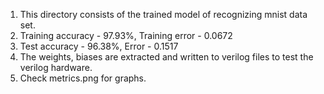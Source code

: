 1.  This directory consists of the trained model of recognizing mnist data set.
2.  Training accuracy - 97.93%, Training error - 0.0672
3.  Test accuracy - 96.38%, Error - 0.1517
4.  The weights, biases are extracted and written to verilog files to test the verilog hardware.
5.  Check metrics.png for graphs.
